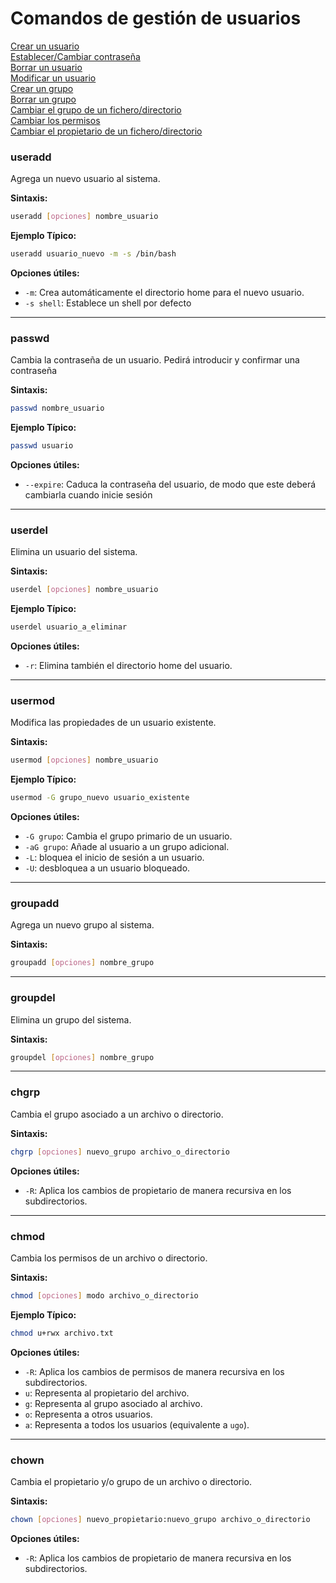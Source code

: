 # Comandos de gestión de usuarios

[Crear un usuario](#useradd) <br>
[Establecer/Cambiar contraseña](#passwd) <br>
[Borrar un usuario](#userdel) <br>
[Modificar un usuario](#usermod) <br>
[Crear un grupo](#groupadd) <br>
[Borrar un grupo](#groupdel) <br>
[Cambiar el grupo de un fichero/directorio](#chgrp) <br>
[Cambiar los permisos](#chmod) <br>
[Cambiar el propietario de un fichero/directorio](#chown) <br>


### useradd
Agrega un nuevo usuario al sistema.

**Sintaxis:**
```bash
useradd [opciones] nombre_usuario
```

**Ejemplo Típico:**
```bash
useradd usuario_nuevo -m -s /bin/bash
```

**Opciones útiles:**
- `-m`: Crea automáticamente el directorio home para el nuevo usuario.
- `-s shell`: Establece un shell por defecto

---
### passwd
Cambia la contraseña de un usuario.
Pedirá introducir y confirmar una contraseña

**Sintaxis:**
```bash
passwd nombre_usuario
```

**Ejemplo Típico:**
```bash
passwd usuario
```

**Opciones útiles:**
- `--expire`: Caduca la contraseña del usuario, de modo que este deberá cambiarla cuando inicie sesión

---
### userdel

Elimina un usuario del sistema.

**Sintaxis:**
```bash
userdel [opciones] nombre_usuario
```

**Ejemplo Típico:**
```bash
userdel usuario_a_eliminar
```

**Opciones útiles:**
- `-r`: Elimina también el directorio home del usuario.

---
### usermod

Modifica las propiedades de un usuario existente.

**Sintaxis:**
```bash
usermod [opciones] nombre_usuario
```

**Ejemplo Típico:**
```bash
usermod -G grupo_nuevo usuario_existente
```

**Opciones útiles:**
- `-G grupo`: Cambia el grupo primario de un usuario.
- `-aG grupo`: Añade al usuario a un grupo adicional.
- `-L`: bloquea el inicio de sesión a un usuario.
- `-U`: desbloquea a un usuario bloqueado.

---
### groupadd

Agrega un nuevo grupo al sistema.

**Sintaxis:**
```bash
groupadd [opciones] nombre_grupo
```

---
### groupdel

Elimina un grupo del sistema.

**Sintaxis:**
```bash
groupdel [opciones] nombre_grupo
```

---
### chgrp

Cambia el grupo asociado a un archivo o directorio.

**Sintaxis:**
```bash
chgrp [opciones] nuevo_grupo archivo_o_directorio
```

**Opciones útiles:**
- `-R`: Aplica los cambios de propietario de manera recursiva en los subdirectorios.

---
### chmod

Cambia los permisos de un archivo o directorio.

**Sintaxis:**
```bash
chmod [opciones] modo archivo_o_directorio
```

**Ejemplo Típico:**
```bash
chmod u+rwx archivo.txt
```

**Opciones útiles:**
- `-R`: Aplica los cambios de permisos de manera recursiva en los subdirectorios.
- `u`: Representa al propietario del archivo.
- `g`: Representa al grupo asociado al archivo.
- `o`: Representa a otros usuarios.
- `a`: Representa a todos los usuarios (equivalente a `ugo`).

---
### chown

Cambia el propietario y/o grupo de un archivo o directorio.

**Sintaxis:**
```bash
chown [opciones] nuevo_propietario:nuevo_grupo archivo_o_directorio
```


**Opciones útiles:**
- `-R`: Aplica los cambios de propietario de manera recursiva en los subdirectorios.